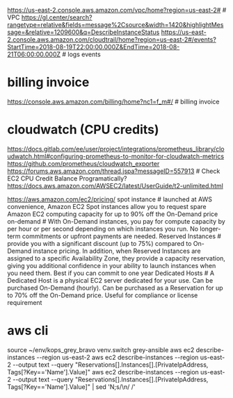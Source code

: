 https://us-east-2.console.aws.amazon.com/vpc/home?region=us-east-2# # VPC
https://gl.center/search?rangetype=relative&fields=message%2Csource&width=1420&highlightMessage=&relative=1209600&q=DescribeInstanceStatus
https://us-east-2.console.aws.amazon.com/cloudtrail/home?region=us-east-2#/events?StartTime=2018-08-19T22:00:00.000Z&EndTime=2018-08-21T06:00:00.000Z # logs events


# billing invoice
https://console.aws.amazon.com/billing/home?nc1=f_m#/ # billing invoice

# cloudwatch (CPU credits)
https://docs.gitlab.com/ee/user/project/integrations/prometheus_library/cloudwatch.html#configuring-prometheus-to-monitor-for-cloudwatch-metrics
https://github.com/prometheus/cloudwatch_exporter
https://forums.aws.amazon.com/thread.jspa?messageID=557913 # Check EC2 CPU Credit Balance Programatically?
https://docs.aws.amazon.com/AWSEC2/latest/UserGuide/t2-unlimited.html



https://aws.amazon.com/ec2/pricing/
spot instance # launched at AWS convenience, Amazon EC2 Spot instances allow you to request spare Amazon EC2 computing capacity for up to 90% off the On-Demand price
on-demand # With On-Demand instances, you pay for compute capacity by per hour or per second depending on which instances you run. No longer-term commitments or upfront payments are needed.
Reserved Instances # provide you with a significant discount (up to 75%) compared to On-Demand instance pricing. In addition, when Reserved Instances are assigned to a specific Availability Zone, they provide a capacity reservation, giving you additional confidence in your ability to launch instances when you need them. Best if you can commit to one year
Dedicated Hosts # A Dedicated Host is a physical EC2 server dedicated for your use. Can be purchased On-Demand (hourly).  Can be purchased as a Reservation for up to 70% off the On-Demand price. Useful for compliance or license requirement

# aws cli
source ~/env/kops_grey_bravo
venv.switch grey-ansible
aws ec2  describe-instances --region us-east-2
aws ec2  describe-instances --region us-east-2 --output text --query "Reservations[].Instances[].[PrivateIpAddress, Tags[?Key=='Name'].Value]"
aws ec2  describe-instances --region us-east-2 --output text --query "Reservations[].Instances[].[PrivateIpAddress, Tags[?Key=='Name'].Value]" | sed 'N;s/\n/ /'

